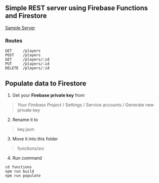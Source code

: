 ## Simple REST server using Firebase Functions and Firestore

[Sample Server](https://us-central1-firecast-9b264.cloudfunctions.net/api/)

### Routes

    GET     /players
    POST    /players
    GET     /players/:id
    PUT     /players/:id
    DELETE  /players/:id

## Populate data to Firestore

 1. Get your **Firebase private key** from 

> *Your Firebase Project* / Settings / Service accounts / Generate new private key

 2. Rename it to 

> key.json

 3. Move it into this folder

> functions/src

 4. Run command

```
cd functions
npm run build
npm run populate
```
